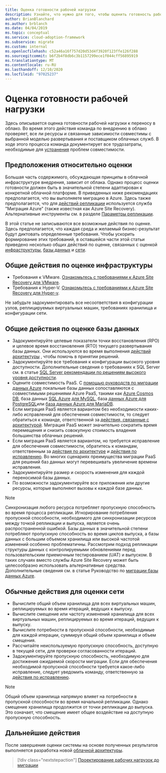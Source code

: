 ```yaml
---
title: Оценка готовности рабочей нагрузки
description: Узнайте, что нужно для того, чтобы оценить готовность рабочей нагрузки к переходу в облако. Вы узнаете, как проверить все активы и связанные с ними зависимости.
author: BrianBlanchard
ms.author: brblanch
ms.date: 04/04/2019
ms.topic: conceptual
ms.service: cloud-adoption-framework
ms.subservice: migrate
ms.custom: internal
ms.openlocfilehash: c52a46a16f757d20d53d4f3920f123ffe126f288
ms.sourcegitcommit: b6f2b4f8db6c3b1157299ece1f044cff56895919
ms.translationtype: MT
ms.contentlocale: ru-RU
ms.lasthandoff: 12/10/2020
ms.locfileid: "97025237"
---
```

# <a name="evaluate-workload-readiness"></a>Оценка готовности рабочей нагрузки

Здесь описывается оценка готовности рабочей нагрузки к переносу в облако. Во время этого действия команда по внедрению в облако проверяет, все ли ресурсы и связанные зависимости совместимы с выбранной моделью развертывания и поставщиком облачных служб. В ходе этого процесса команда документирует все трудозатраты, необходимые для [устранения](../migrate/remediate.md) проблем совместимости.

## <a name="evaluation-assumptions"></a>Предположения относительно оценки

Большая часть содержимого, обсуждающая принципы в облачной инфраструктуре внедрения, зависит от облака. Однако процесс оценки готовности должен быть в значительной степени адаптирован к конкретной облачной платформе. В приведенных ниже рекомендациях предполагается, что вы выполняете миграцию в Azure. Здесь также предполагается, что для [действий репликации](../migrate/replicate.md) используется служба "Миграция Azure" (также известная как Azure Site Recovery). Альтернативные инструменты см. в разделе [Параметры репликации](../migrate/replicate-options.md).

В этой статье не записываются все возможные действия по оценке. Здесь предполагается, что каждая среда и желаемый бизнес-результат будут диктовать определенные требования. Чтобы ускорить формирование этих требований, в оставшейся части этой статьи приведено несколько общих действий по оценке, связанных с оценкой [инфраструктуры](#common-infrastructure-evaluation-activities), [базы данных](#common-database-evaluation-activities) и [сети](#common-network-evaluation-activities).

## <a name="common-infrastructure-evaluation-activities"></a>Общие действия по оценке инфраструктуры

- Требования к VMware. [Ознакомьтесь с требованиями к Azure Site Recovery для VMware](/azure/site-recovery/vmware-physical-azure-support-matrix).
- Требования к Hyper-V. [Ознакомьтесь с требованиями к Azure Site Recovery для Hyper-v](/azure/site-recovery/hyper-v-azure-support-matrix).

Не забудьте задокументировать все несоответствия в конфигурации узлов, реплицируемых виртуальных машин, требованиях хранилища и конфигурации сети.

## <a name="common-database-evaluation-activities"></a>Общие действия по оценке базы данных

- Задокументируйте целевые показатели точки восстановления (RPO) и целевое время восстановления (RTO) текущего развертывания базы данных. Они используются во время выполнения [действий архитектуры](./architect.md) , чтобы помочь в принятии решений.
- Задокументируйте все требования к конфигурации высокого уровня доступности. Дополнительные сведения о требованиях к SQL Server см. в статье [SQL Server рекомендации по решениям высокого уровня доступности](/sql/sql-server/failover-clusters/high-availability-solutions-sql-server).
- Оцените совместимость PaaS. С [помощью руководств по миграции данных Azure](https://datamigration.microsoft.com) локальные базы данных сопоставляются с совместимыми решениями Azure PaaS, такими как [Azure Cosmos DB](/azure/cosmos-db), база данных [SQL Azure](/azure/sql-database) [для MySQL](/azure/mysql), база [данных Azure для PostgreSQL](/azure/postgresql)или [база данных Azure для MariaDB](/azure/mariadb).
- Если миграция PaaS является вариантом без необходимости каких-либо исправлений для обеспечения совместимости, то следует обратиться к команде, ответственной за [действия, связанные с архитектурой](./architect.md). Миграция PaaS может значительно сократить время перемещения и снизить совокупную стоимость владения большинства облачных решений.
- Если миграция PaaS является вариантом, но требуется исправление для обеспечения совместимости, обратитесь к командам, ответственным за [действия по архитектуре](./architect.md) и [действия по исправлению](../migrate/remediate.md). Во многих сценариях преимущества миграции PaaS для решений баз данных могут перевешивать увеличение времени исправления.
- Задокументируйте размер и скорость изменения для каждой переносимой базы данных.
- По возможности задокументируйте все приложения или другие ресурсы, которые выполняют вызовы к каждой базе данных.

> [!NOTE]
> Синхронизация любого ресурса потребляет пропускную способность во время процесса репликации. Игнорирование потребления пропускной способности, необходимого для синхронизации ресурсов между точкой репликации и выпуска, является очень распространенной ошибкой. Базы данных в значительной степени потребляют пропускную способность во время циклов выпуска, а базы данных с большим объемом хранилища или высокой частотой изменений особенно проблематичны. Рассмотрим подход репликации структуры данных с контролируемыми обновлениями перед пользовательским приемочным тестированием (UAT) и выпуском. В таких случаях вместо службы Azure Site Recovery может быть целесообразно использовать альтернативные средства. Дополнительные сведения см. в статье Руководство по [миграции базы данных Azure](https://datamigration.microsoft.com).

## <a name="common-network-evaluation-activities"></a>Обычные действия для оценки сети

- Вычислите общий объем хранилища для всех виртуальных машин, реплицируемых во время итераций, ведущих к выпуску.
- Вычислите смещение или частоту изменений хранилища для всех виртуальных машин, реплицируемых во время итераций, ведущих к выпуску.
- Вычислите потребности в пропускной способности, необходимые для каждой итерации, суммируя общий объем хранилища и объем смещения.
- Рассчитайте неиспользуемую пропускную способность, доступную в текущей сети, для проверки согласованности итераций.
- Задокументируйте пропускную способность, необходимую для достижения ожидаемой скорости миграции. Если для обеспечения необходимой пропускной способности требуется какое-либо исправление, следует уведомить команду, ответственную за [действия по исправлению](../migrate/remediate.md).

> [!NOTE]
> Общий объем хранилища напрямую влияет на потребности в пропускной способности во время начальной репликации. Однако смещение хранилища продолжится от точки репликации до выпуска. Это означает, что смещение имеет общее воздействие на доступную пропускную способность.

## <a name="next-steps"></a>Дальнейшие действия

После завершения оценки системы на основе полученных результатов выполняется разработка новой [облачной архитектуры](./architect.md).

> [!div class="nextstepaction"]
> [Проектирование рабочих нагрузок до миграции](./architect.md)
